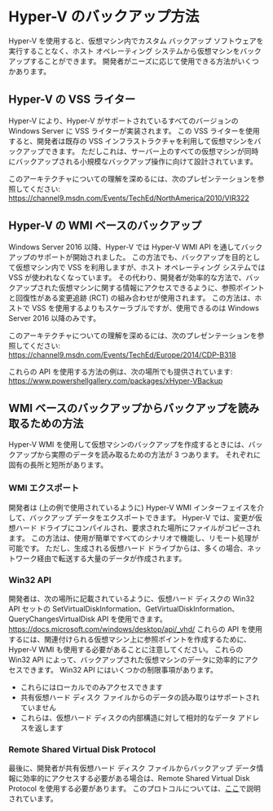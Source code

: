 # <a name="hyper-v-backup-approaches"></a>Hyper-V のバックアップ方法
Hyper-V を使用すると、仮想マシン内でカスタム バックアップ ソフトウェアを実行することなく、ホスト オペレーティング システムから仮想マシンをバックアップすることができます。  開発者がニーズに応じて使用できる方法がいくつかあります。
## <a name="hyper-v-vss-writer"></a>Hyper-V の VSS ライター
Hyper-V により、Hyper-V がサポートされているすべてのバージョンの Windows Server に VSS ライターが実装されます。  この VSS ライターを使用すると、開発者は既存の VSS インフラストラクチャを利用して仮想マシンをバックアップできます。  ただしこれは、サーバー上のすべての仮想マシンが同時にバックアップされる小規模なバックアップ操作に向けて設計されています。

このアーキテクチャについての理解を深めるには、次のプレゼンテーションを参照してください: https://channel9.msdn.com/Events/TechEd/NorthAmerica/2010/VIR322
## <a name="hyper-v-wmi-based-backup"></a>Hyper-V の WMI ベースのバックアップ
Windows Server 2016 以降、Hyper-V では Hyper-V WMI API を通してバックアップのサポートが開始されました。  この方法でも、バックアップを目的として仮想マシン内で VSS を利用しますが、ホスト オペレーティング システムでは VSS が使われなくなっています。  その代わり、開発者が効率的な方法で、バックアップされた仮想マシンに関する情報にアクセスできるように、参照ポイントと回復性がある変更追跡 (RCT) の組み合わせが使用されます。  この方法は、ホストで VSS を使用するよりもスケーラブルですが、使用できるのは Windows Server 2016 以降のみです。

このアーキテクチャについての理解を深めるには、次のプレゼンテーションを参照してください: https://channel9.msdn.com/Events/TechEd/Europe/2014/CDP-B318 

これらの API を使用する方法の例は、次の場所でも提供されています: https://www.powershellgallery.com/packages/xHyper-VBackup
## <a name="methods-for-reading-backups-from-wmi-based-backup"></a>WMI ベースのバックアップからバックアップを読み取るための方法
Hyper-V WMI を使用して仮想マシンのバックアップを作成するときには、バックアップから実際のデータを読み取るための方法が 3 つあります。  それぞれに固有の長所と短所があります。
### <a name="wmi-export"></a>WMI エクスポート
開発者は (上の例で使用されているように) Hyper-V WMI インターフェイスを介して、バックアップ データをエクスポートできます。  Hyper-V では、変更が仮想ハード ドライブにコンパイルされ、要求された場所にファイルがコピーされます。  この方法は、使用が簡単ですべてのシナリオで機能し、リモート処理が可能です。  ただし、生成される仮想ハード ドライブからは、多くの場合、ネットワーク経由で転送する大量のデータが作成されます。
### <a name="win32-apis"></a>Win32 API
開発者は、次の場所に記載されているように、仮想ハード ディスクの Win32 API セットの SetVirtualDiskInformation、GetVirtualDiskInformation、QueryChangesVirtualDisk API を使用できます。 https://docs.microsoft.com/windows/desktop/api/_vhd/ これらの API を使用するには、関連付けられる仮想マシン上に参照ポイントを作成するために、Hyper-V WMI も使用する必要があることに注意してください。  これらの Win32 API によって、バックアップされた仮想マシンのデータに効率的にアクセスできます。  Win32 API にはいくつかの制限事項があります。
* これらにはローカルでのみアクセスできます
* 共有仮想ハード ディスク ファイルからのデータの読み取りはサポートされていません
* これらは、仮想ハード ディスクの内部構造に対して相対的なデータ アドレスを返します

### <a name="remote-shared-virtual-disk-protocol"></a>Remote Shared Virtual Disk Protocol
最後に、開発者が共有仮想ハード ディスク ファイルからバックアップ データ情報に効率的にアクセスする必要がある場合は、Remote Shared Virtual Disk Protocol を使用する必要があります。  このプロトコルについては、[ここ](https://docs.microsoft.com/openspecs/windows_protocols/ms-rsvd/c865c326-47d6-4a91-a62d-0e8f26007d15)で説明されています。
